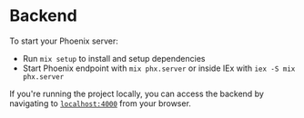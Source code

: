 # Backend

To start your Phoenix server:

  * Run `mix setup` to install and setup dependencies
  * Start Phoenix endpoint with `mix phx.server` or inside IEx with `iex -S mix phx.server`

If you're running the project locally, you can access the backend by navigating to [`localhost:4000`](http://localhost:4000) from your browser.
